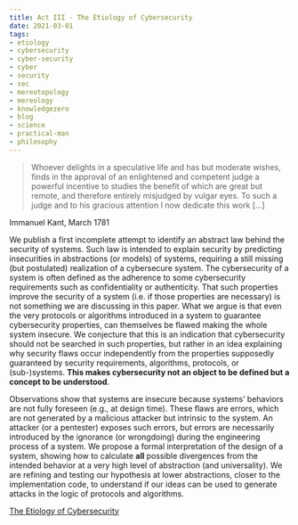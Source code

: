 ```yaml
---
title: Act III - The Etiology of Cybersecurity
date: 2021-03-01
tags: 
- etiology
- cybersecurity
- cyber-security
- cyber
- security
- sec
- mereotopology
- mereology
- knowledgezero
- blog
- science
- practical-man
- philosophy
---
```


> Whoever delights in a speculative life and has but moderate wishes, finds in the approval of an enlightened and competent judge a powerful incentive to studies the benefit of which are great but remote, and therefore entirely misjudged by vulgar eyes. 
> To such a judge and to his gracious attention I now dedicate this work […]

Immanuel Kant, March 1781

We publish a first incomplete attempt to identify an abstract law behind the security of systems. Such law is intended to explain security by predicting insecurities in abstractions (or models) of systems, requiring a still missing (but postulated) realization of a cybersecure system. The cybersecurity of a system is often defined as the adherence to some cybersecurity requirements such as confidentiality or authenticity. That such properties improve the security of a system (i.e. if those properties are necessary) is not something we are discussing in this paper. What we argue is that even the very protocols or algorithms introduced in a system to guarantee cybersecurity properties, can themselves be flawed making the whole system insecure. We conjecture that this is an indication that cybersecurity should not be searched in such properties, but rather in an idea explaining why security flaws occur independently from the properties supposedly guaranteed by security requirements, algorithms, protocols, or (sub-)systems. **This makes cybersecurity not an object to be defined but a concept to be understood**. 

Observations show that systems are insecure because systems’ behaviors are not fully foreseen (e.g., at design time). These flaws are errors, which are not generated by a malicious attacker but intrinsic to the system. An attacker (or a pentester) exposes such errors, but errors are necessarily introduced by the ignorance (or wrongdoing) during the engineering process of a system. We propose a formal interpretation of the design of a system, showing how to calculate **all** possible divergences from the intended behavior at a very high level of abstraction (and universality). We are refining and testing our hypothesis at lower abstractions, closer to the implementation code, to understand if our ideas can be used to generate attacks in the logic of protocols and algorithms. 

[The Etiology of Cybersecurity](https://github.com/v-research/cybersecurity/tree/master/reports/paper_0) 
